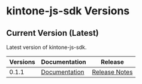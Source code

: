 # kintone-js-sdk Versions

## Current Version (Latest)
Latest version of kintone-js-sdk.

| Versions| Documentation| Release| 
| --- | --- | --- | 
| 0.1.1| [Documentation](../)| [Release Notes](https://kintone.github.io/kintone-js-sdk/latest)|